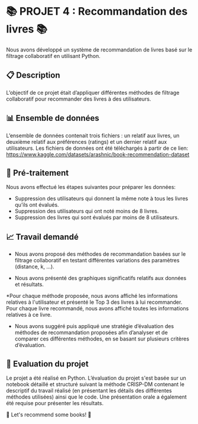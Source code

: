 
# 📚 PROJET 4 : Recommandation des livres 📚

Nous avons développé un système de recommandation de livres basé sur le filtrage collaboratif en utilisant Python.

## 📋 Description
L’objectif de ce projet était d’appliquer différentes méthodes de filtrage collaboratif pour recommander des livres à des utilisateurs.

## 📊 Ensemble de données
L’ensemble de données contenait trois fichiers : un relatif aux livres, un deuxième relatif aux préférences (ratings) et un dernier relatif aux utilisateurs. Les fichiers de données ont été téléchargés à partir de ce lien: https://www.kaggle.com/datasets/arashnic/book-recommendation-dataset

## 🔧 Pré-traitement
Nous avons effectué les étapes suivantes pour préparer les données:

* Suppression des utilisateurs qui donnent la même note à tous les livres qu’ils ont évalués.
* Suppression des utilisateurs qui ont noté moins de 8 livres.
* Suppression des livres qui sont évalués par moins de 8 utilisateurs.

## 📈 Travail demandé

* Nous avons proposé des méthodes de recommandation basées sur le filtrage collaboratif en testant différentes variations des paramètres (distance, k, ...).

* Nous avons présenté des graphiques significatifs relatifs aux données et résultats.

*Pour chaque méthode proposée, nous avons affiché les informations relatives à l'utilisateur et présenté le Top 3 des livres à lui recommander. Pour chaque livre recommandé, nous avons affiché toutes les informations relatives à ce livre.

* Nous avons suggéré puis appliqué une stratégie d’évaluation des méthodes de recommandation proposées afin d’analyser et de comparer ces différentes méthodes, en se basant sur plusieurs critères d’évaluation.

## 📝 Evaluation du projet

Le projet a été réalisé en Python.
L’évaluation du projet s'est basée sur un notebook détaillé et structuré suivant la méthode CRISP-DM contenant le descriptif du travail réalisé (en présentant les détails des différentes méthodes utilisées) ainsi que le code.
Une présentation orale a également été requise pour présenter les résultats.

🚀 Let's recommend some books! 🚀
